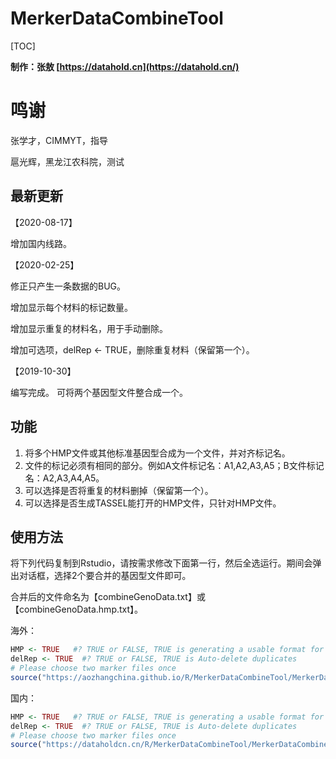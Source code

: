 # MerkerDataCombineTool

 

[TOC]

**制作：张敖 [https://datahold.cn](https://datahold.cn/)** 

# 鸣谢

张学才，CIMMYT，指导

扈光辉，黑龙江农科院，测试

## 最新更新

【2020-08-17】

增加国内线路。

【2020-02-25】

修正只产生一条数据的BUG。

增加显示每个材料的标记数量。

增加显示重复的材料名，用于手动删除。

增加可选项，delRep <- TRUE，删除重复材料（保留第一个）。

【2019-10-30】

编写完成。 可将两个基因型文件整合成一个。

## 功能

1. 将多个HMP文件或其他标准基因型合成为一个文件，并对齐标记名。
2. 文件的标记必须有相同的部分。例如A文件标记名：A1,A2,A3,A5；B文件标记名：A2,A3,A4,A5。
3. 可以选择是否将重复的材料删掉（保留第一个）。
4. 可以选择是否生成TASSEL能打开的HMP文件，只针对HMP文件。

## 使用方法

将下列代码复制到Rstudio，请按需求修改下面第一行，然后全选运行。期间会弹出对话框，选择2个要合并的基因型文件即可。

合并后的文件命名为【combineGenoData.txt】或【combineGenoData.hmp.txt】。

海外：

```R
HMP <- TRUE   #? TRUE or FALSE, TRUE is generating a usable format for TASSEL
delRep <- TRUE  #? TRUE or FALSE, TRUE is Auto-delete duplicates
# Please choose two marker files once
source("https://aozhangchina.github.io/R/MerkerDataCombineTool/MerkerDataCombineTool.r")   # 加载程序文件，需要联网
```

国内：

```R
HMP <- TRUE   #? TRUE or FALSE, TRUE is generating a usable format for TASSEL
delRep <- TRUE  #? TRUE or FALSE, TRUE is Auto-delete duplicates
# Please choose two marker files once
source("https://dataholdcn.cn/R/MerkerDataCombineTool/MerkerDataCombineTool.r")   # 加载程序文件，需要联网
```

